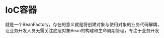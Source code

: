 # IoC容器

就是一个BeanFactory，存在的意义就是将创建对象与使用对象的业务代码解耦，让业务开发人员无需关注底层对象Bean的构建和生命周期管理，专注于业务开发







































